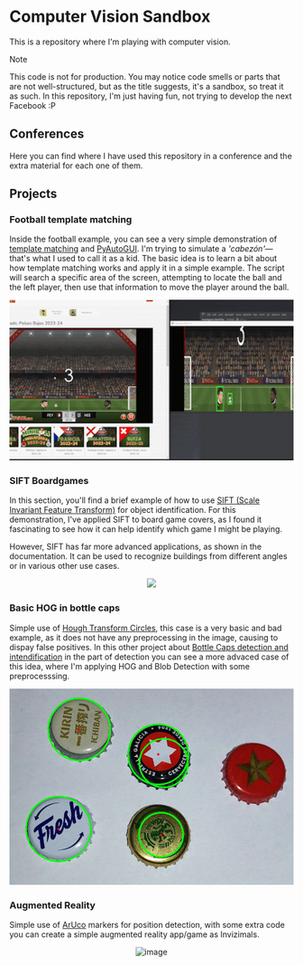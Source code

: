 # Computer Vision Sandbox

This is a repository where I'm playing with computer vision.
 
> [!NOTE]
This code is not for production. You may notice code smells or parts that are not well-structured, but as the title suggests, it's a sandbox, so treat it as such. In this repository, I'm just having fun, not trying to develop the next Facebook :P

## Conferences

Here you can find where I have used this repository in a conference and the extra material for each one of them.


## Projects

### Football template matching

Inside the football example, you can see a very simple demonstration of [template matching](https://docs.opencv.org/4.x/d4/dc6/tutorial_py_template_matching.html) and [PyAutoGUI](https://pyautogui.readthedocs.io/en/latest/). I'm trying to simulate a _'cabezón'_—that's what I used to call it as a kid. The basic idea is to learn a bit about how template matching works and apply it in a simple example. The script will search a specific area of the screen, attempting to locate the ball and the left player, then use that information to move the player around the ball.
<p align="center">
<img src=".github/images/1.gif"/>
</p>

### SIFT Boardgames

In this section, you'll find a brief example of how to use [SIFT (Scale Invariant Feature Transform)](https://docs.opencv.org/4.x/da/df5/tutorial_py_sift_intro.html) for object identification. For this demonstration, I've applied SIFT to board game covers, as I found it fascinating to see how it can help identify which game I might be playing.

However, SIFT has far more advanced applications, as shown in the documentation. It can be used to recognize buildings from different angles or in various other use cases.

<p align="center">
<img src=".github/images/2.gif"/>
</p>

### Basic HOG in bottle caps 

Simple use of [Hough Transform Circles](https://docs.opencv.org/3.4/d4/d70/tutorial_hough_circle.html), this case is a very basic and bad example, as it does not have any preprocessing in the image, causing to dispay false positives. In this other project about [Bottle Caps detection and intendification](https://github.com/cosminpm/bottle-caps/tree/main)  in the part of detection you can see a more advaced case of this idea, where I'm applying HOG and Blob Detection with some preprocesssing.

<p align="center">
<img src=".github/images/3.JPG"/>
</p>


### Augmented Reality

Simple use of [ArUco](https://docs.opencv.org/4.x/d5/dae/tutorial_aruco_detection.html) markers for position detection, with some extra code you can create a simple augmented reality app/game as Invizimals. 

<p align="center">
<img width="355" alt="image" src="https://github.com/user-attachments/assets/d0a17f27-a98d-42e0-8121-f2a47d00d870">
</p>
